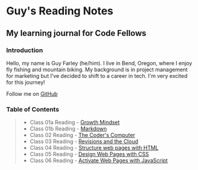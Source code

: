 # Guy's Reading Notes

## My learning journal for Code Fellows

### Introduction
Hello, my name is Guy Farley (he/him). I live in Bend, Oregon, where I enjoy fly fishing and mountain biking. My background is in project management for marketing but I've decided to shift to a career in tech. I'm very excited for this journey!

Follow me on [GitHub](https://github.com/GuyFarley)

### Table of Contents

> * Class 01a Reading - [Growth Mindset](class01a.md)
> * Class 01b Reading - [Markdown](class01b.md)
> * Class 02 Reading - [The Coder's Computer](class02.md)
> * Class 03 Reading - [Revisions and the Cloud](class03.md)
> * Class 04 Reading - [Structure web pages with HTML](class04.md)
> * Class 05 Reading - [Design Web Pages with CSS](class05.md)
> * Class 06 Reading - [Activate Web Pages with JavaScript](class06.md)
